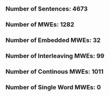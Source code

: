 ### Number of Sentences: 4673
### Number of MWEs: 1282

### Number of Embedded MWEs: 32

### Number of Interleaving MWEs: 99

### Number of Continous MWEs: 1011

### Number of Single Word MWEs: 0